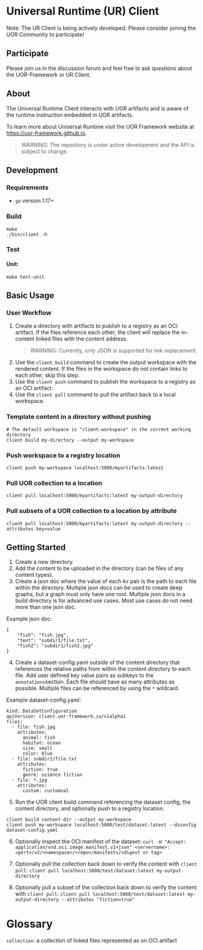 # Universal Runtime (UR) Client
Note: The UR Client is being actively developed. Please consider joining the UOR Community to participate!

## Participate
Please join us in the discussion forum and feel free to ask questions about the UOR-Framework or UR Client.

## About
The Universal Runtime Client interacts with UOR artifacts and is aware of the runtime instruction
embedded in UOR artifacts.

To learn more about Universal Runtime visit the UOR Framework website at https://uor-framework.github.io.

> WARNING: The repository is under active development and the API is subject to change.

## Development

### Requirements

- `go` version 1.17+

### Build

```
make
./bin/client -h
```
### Test

#### Unit:
```
make test-unit
```

## Basic Usage

### User Workflow

1. Create a directory with artifacts to publish to a registry as an OCI artifact. If the files reference each other, the client will replace the in-content linked files with the content address.
   > WARNING: Currently, only JSON is supported for link replacement.
2. Use the `client build` command to create the output workspace with the rendered content. If the files in the workspace do not contain links to each other, skip this step.
3. Use the `client push` command to publish the workspace to a registry as an OCI artifact.
4. Use the `client pull` command to pull the artifact back to a local workspace.
### Template content in a directory without pushing 
```
# The default workspace is "client-workspace" in the current working directory
client build my-directory --output my-workspace
```

### Push workspace to a registry location
```
client push my-workspace localhost:5000/myartifacts:latest
```

### Pull UOR collection to a location
```
client pull localhost:5000/myartifacts:latest my-output-directory
```

### Pull subsets of a UOR collection to a location by attribute
```
client pull localhost:5000/myartifacts:latest my-output-directory --attributes key=value
```

## Getting Started

1. Create a new directory. 
2. Add the content to be uploaded in the directory (can be files of any content types).
3. Create a json doc where the value of each kv pair is the path to each file within the directory. Multiple json docs can be used to create deep graphs, but a graph must only have one root. Multiple json docs in a build directory is for advanced use cases. Most use cases do not need more than one json doc. 

Example json doc:
```
{
    "fish": "fish.jpg",
    "text": "subdir1/file.txt",
    "fish2": "subdir1/fish2.jpg"
}
```
4. Create a dataset-config.yaml outside of the content directory that references the relative paths from within the content directory to each file. Add user defined key value pairs as subkeys to the `annotations`section. Each file should have as many attributes as possible. Multiple files can be referenced by using the `*` wildcard. 

Example dataset-config.yaml:
```
kind: DataSetConfiguration
apiVersion: client.uor-framework.io/v1alpha1
files:
  - file: fish.jpg
    attributes:
      animal: fish
      habitat: ocean
      size: small
      color: blue
  - file: subdir1/file.txt
    attributes:
      fiction: true  
      genre: science fiction
  - file: *.jpg
    attributes:
      custom: customval

```
5. Run the UOR client build command referencing the dataset config, the content directory, and optionally push to a registry location.

```
client build content-dir --output my-workspace
client push my-workspace localhost:5000/test/dataset:latest --dsconfig dataset-config.yaml 
```

6. Optionally inspect the OCI manifest of the dataset:
  `curl -H "Accept: application/vnd.oci.image.manifest.v1+json" <servername>:<port>/v2/<namespace>/<repo>/manifests/<digest or tag>`

7. Optionally pull the collection back down to verify the content with `client pull`:
  `client pull localhost:5000/test/dataset:latest my-output-directory`

8. Optionally pull a subset of the collection back down to verify the content with `client pull`:
  `client pull localhost:5000/test/dataset:latest my-output-directory --attributes "fiction=true"`

# Glossary

`collection`: a collection of linked files represented as on OCI artifact




